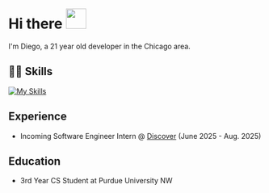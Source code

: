 # Hi there <img src="https://raw.githubusercontent.com/MartinHeinz/MartinHeinz/master/wave.gif" width="40">
I'm Diego, a 21 year old developer in the Chicago area.

## 👨‍💻 Skills
[![My Skills](https://skillicons.dev/icons?i=go,js,ts,py,java,cpp,react,fastapi,docker,aws,next)](https://skillicons.dev)

[](https://readme-stats-two-dun.vercel.app/api/top-langs/?username=diegolara93&hide=c&layout=compact)

## Experience
- Incoming Software Engineer Intern @ [Discover](https://www.discover.com/) (June 2025 - Aug. 2025)

## Education
- 3rd Year CS Student at Purdue University NW 
